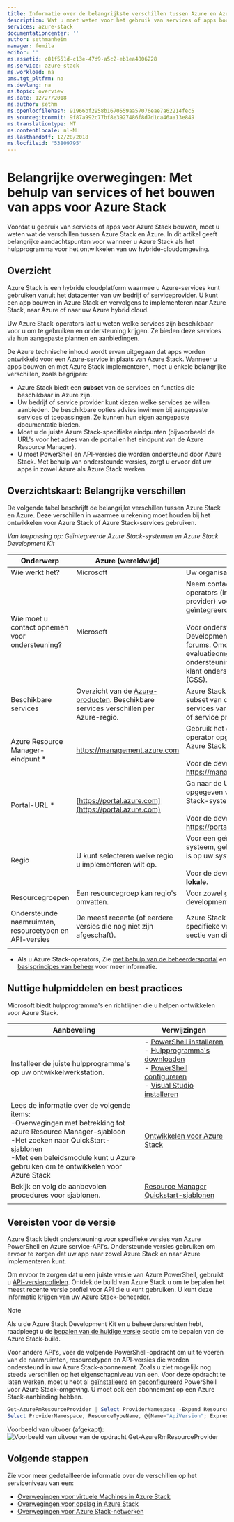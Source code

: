 ```yaml
---
title: Informatie over de belangrijkste verschillen tussen Azure en Azure Stack bij gebruik van services en het bouwen van apps | Microsoft Docs
description: Wat u moet weten voor het gebruik van services of apps bouwen voor Azure Stack.
services: azure-stack
documentationcenter: ''
author: sethmanheim
manager: femila
editor: ''
ms.assetid: c81f551d-c13e-47d9-a5c2-eb1ea4806228
ms.service: azure-stack
ms.workload: na
pms.tgt_pltfrm: na
ms.devlang: na
ms.topic: overview
ms.date: 12/27/2018
ms.author: sethm
ms.openlocfilehash: 91966bf2958b1670559aa57076eae7a62214fec5
ms.sourcegitcommit: 9f87a992c77bf8e3927486f8d7d1ca46aa13e849
ms.translationtype: MT
ms.contentlocale: nl-NL
ms.lasthandoff: 12/28/2018
ms.locfileid: "53809795"
---
```

# <a name="key-considerations-using-services-or-building-apps-for-azure-stack"></a>Belangrijke overwegingen: Met behulp van services of het bouwen van apps voor Azure Stack

Voordat u gebruik van services of apps voor Azure Stack bouwen, moet u weten wat de verschillen tussen Azure Stack en Azure. In dit artikel geeft belangrijke aandachtspunten voor wanneer u Azure Stack als het hulpprogramma voor het ontwikkelen van uw hybride-cloudomgeving.

## <a name="overview"></a>Overzicht

Azure Stack is een hybride cloudplatform waarmee u Azure-services kunt gebruiken vanuit het datacenter van uw bedrijf of serviceprovider. U kunt een app bouwen in Azure Stack en vervolgens te implementeren naar Azure Stack, naar Azure of naar uw Azure hybrid cloud.

Uw Azure Stack-operators laat u weten welke services zijn beschikbaar voor u om te gebruiken en ondersteuning krijgen. Ze bieden deze services via hun aangepaste plannen en aanbiedingen.

De Azure technische inhoud wordt ervan uitgegaan dat apps worden ontwikkeld voor een Azure-service in plaats van Azure Stack. Wanneer u apps bouwen en met Azure Stack implementeren, moet u enkele belangrijke verschillen, zoals begrijpen:

* Azure Stack biedt een **subset** van de services en functies die beschikbaar in Azure zijn.
* Uw bedrijf of service provider kunt kiezen welke services ze willen aanbieden. De beschikbare opties advies inwinnen bij aangepaste services of toepassingen. Ze kunnen hun eigen aangepaste documentatie bieden.
* Moet u de juiste Azure Stack-specifieke eindpunten (bijvoorbeeld de URL's voor het adres van de portal en het eindpunt van de Azure Resource Manager).
* U moet PowerShell en API-versies die worden ondersteund door Azure Stack. Met behulp van ondersteunde versies, zorgt u ervoor dat uw apps in zowel Azure als Azure Stack werken.

## <a name="cheat-sheet-high-level-differences"></a>Overzichtskaart: Belangrijke verschillen

De volgende tabel beschrijft de belangrijke verschillen tussen Azure Stack en Azure. Deze verschillen in waarmee u rekening moet houden bij het ontwikkelen voor Azure Stack of Azure Stack-services gebruiken.

*Van toepassing op: Geïntegreerde Azure Stack-systemen en Azure Stack Development Kit*

| Onderwerp | Azure (wereldwijd) | Azure Stack |
| -------- | ------------- | ----------|
| Wie werkt het? | Microsoft | Uw organisatie of de service-provider.|
| Wie moet u contact opnemen voor ondersteuning? | Microsoft | Neem contact op met uw Azure Stack-operators (in uw organisatie of service provider) voor ondersteuning voor een geïntegreerd systeem.<br><br>Voor ondersteuning voor Azure Stack Development Kit, gaat u naar de [Microsoft forums](https://social.msdn.microsoft.com/Forums/home?forum=azurestack). Omdat de development kit een evaluatieomgeving is, is er geen officiële ondersteuning aangeboden via Microsoft de klant ondersteuning klantenondersteuning (CSS).
| Beschikbare services | Overzicht van de [Azure-producten](https://azure.microsoft.com/services/?b=17.04b). Beschikbare services verschillen per Azure-regio. | Azure Stack biedt ondersteuning voor een subset van de Azure-services. Werkelijke services variëren op basis van uw organisatie of service provider kiest te bieden.
| Azure Resource Manager-eindpunt * | https://management.azure.com | Gebruik het eindpunt dat uw Azure Stack-operator opgegeven voor een geïntegreerde Azure Stack-systeem.<br><br>Voor de development kit, gebruikt: https://management.local.azurestack.external
| Portal-URL * | [https://portal.azure.com](https://portal.azure.com) | Ga naar de URL die uw Azure Stack-operator opgegeven voor een geïntegreerde Azure Stack-systeem.<br><br>Voor de development kit, gebruikt: https://portal.local.azurestack.external
| Regio | U kunt selecteren welke regio u implementeren wilt op. | Voor een geïntegreerde Azure Stack-systeem, gebruikt u de regio die beschikbaar is op uw systeem.<br><br>Voor de development kit, regio altijd worden **lokale**.
| Resourcegroepen | Een resourcegroep kan regio's omvatten. | Voor zowel geïntegreerde systemen en de development kit is er slechts één regio.
|Ondersteunde naamruimten, resourcetypen en API-versies | De meest recente (of eerdere versies die nog niet zijn afgeschaft). | Azure Stack biedt ondersteuning voor specifieke versies. Zie de [versievereisten](#version-requirements) sectie van dit artikel.
| | |

* Als u Azure Stack-operators, Zie [met behulp van de beheerdersportal](../azure-stack-manage-portals.md) en [basisprincipes van beheer](../azure-stack-manage-basics.md) voor meer informatie.

## <a name="helpful-tools-and-best-practices"></a>Nuttige hulpmiddelen en best practices
 
 Microsoft biedt hulpprogramma's en richtlijnen die u helpen ontwikkelen voor Azure Stack.

| Aanbeveling | Verwijzingen |
| -------- | ------------- |
| Installeer de juiste hulpprogramma's op uw ontwikkelwerkstation. | - [PowerShell installeren](azure-stack-powershell-install.md)<br>- [Hulpprogramma's downloaden](azure-stack-powershell-download.md)<br>- [PowerShell configureren](azure-stack-powershell-configure-user.md)<br>- [Visual Studio installeren](azure-stack-install-visual-studio.md) 
| Lees de informatie over de volgende items:<br>-Overwegingen met betrekking tot azure Resource Manager-sjabloon<br>-Het zoeken naar QuickStart-sjablonen<br>-Met een beleidsmodule kunt u Azure gebruiken om te ontwikkelen voor Azure Stack | [Ontwikkelen voor Azure Stack](azure-stack-developer.md) | 
| Bekijk en volg de aanbevolen procedures voor sjablonen. | [Resource Manager Quickstart-sjablonen](https://github.com/Azure/azure-quickstart-templates/blob/master/1-CONTRIBUTION-GUIDE/best-practices.md#best-practices)
| | |

## <a name="version-requirements"></a>Vereisten voor de versie

Azure Stack biedt ondersteuning voor specifieke versies van Azure PowerShell en Azure service-API's. Ondersteunde versies gebruiken om ervoor te zorgen dat uw app naar zowel Azure Stack en naar Azure implementeren kunt.

Om ervoor te zorgen dat u een juiste versie van Azure PowerShell, gebruikt u [API-versieprofielen](azure-stack-version-profiles.md). Ontdek de build van Azure Stack u om te bepalen het meest recente versie profiel voor API die u kunt gebruiken. U kunt deze informatie krijgen van uw Azure Stack-beheerder.

>[!NOTE]
 Als u de Azure Stack Development Kit en u beheerdersrechten hebt, raadpleegt u de [bepalen van de huidige versie](../azure-stack-updates.md#determine-the-current-version) sectie om te bepalen van de Azure Stack-build.

Voor andere API's, voer de volgende PowerShell-opdracht om uit te voeren van de naamruimten, resourcetypen en API-versies die worden ondersteund in uw Azure Stack-abonnement. Zoals u ziet mogelijk nog steeds verschillen op het eigenschapniveau van een. Voor deze opdracht te laten werken, moet u hebt al [geïnstalleerd](azure-stack-powershell-install.md) en [geconfigureerd](azure-stack-powershell-configure-user.md) PowerShell voor Azure Stack-omgeving. U moet ook een abonnement op een Azure Stack-aanbieding hebben.

```powershell
Get-AzureRmResourceProvider | Select ProviderNamespace -Expand ResourceTypes | Select * -Expand ApiVersions | `
Select ProviderNamespace, ResourceTypeName, @{Name="ApiVersion"; Expression={$_}} 
```

Voorbeeld van uitvoer (afgekapt): ![Voorbeeld van uitvoer van de opdracht Get-AzureRmResourceProvider](media/azure-stack-considerations/image1.png)
 
## <a name="next-steps"></a>Volgende stappen

Zie voor meer gedetailleerde informatie over de verschillen op het serviceniveau van een:

* [Overwegingen voor virtuele Machines in Azure Stack](azure-stack-vm-considerations.md)
* [Overwegingen voor opslag in Azure Stack](azure-stack-acs-differences.md)
* [Overwegingen voor Azure Stack-netwerken](azure-stack-network-differences.md)
